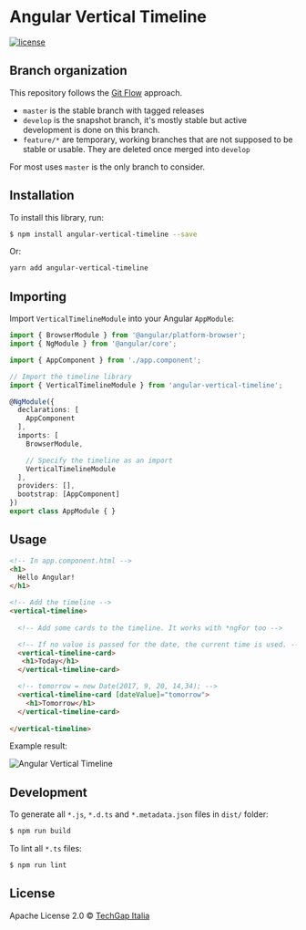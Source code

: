 # Angular Vertical Timeline  
[![license](https://img.shields.io/badge/License-Apache%202.0-blue.svg)](https://opensource.org/licenses/Apache-2.0)

## Branch organization

This repository follows the [Git Flow](https://danielkummer.github.io/git-flow-cheatsheet/) approach.

* `master` is the stable branch with tagged releases
* `develop` is the snapshot branch, it's mostly stable but active development is done on this branch.
* `feature/*` are temporary, working branches that are not supposed to be stable or usable. They are deleted once merged into `develop`

For most uses `master` is the only branch to consider.

## Installation

To install this library, run:

```bash
$ npm install angular-vertical-timeline --save
```
Or:
```bash
yarn add angular-vertical-timeline
```

## Importing

Import `VerticalTimelineModule` into your Angular `AppModule`:

```typescript
import { BrowserModule } from '@angular/platform-browser';
import { NgModule } from '@angular/core';

import { AppComponent } from './app.component';

// Import the timeline library
import { VerticalTimelineModule } from 'angular-vertical-timeline';

@NgModule({
  declarations: [
    AppComponent
  ],
  imports: [
    BrowserModule,

    // Specify the timeline as an import
    VerticalTimelineModule
  ],
  providers: [],
  bootstrap: [AppComponent]
})
export class AppModule { }
```

## Usage

```html
<!-- In app.component.html -->
<h1>
  Hello Angular!
</h1>

<!-- Add the timeline -->
<vertical-timeline>
  
  <!-- Add some cards to the timeline. It works with *ngFor too -->

  <!-- If no value is passed for the date, the current time is used. -->
  <vertical-timeline-card>
   <h1>Today</h1>
  </vertical-timeline-card>

  <!-- tomorrow = new Date(2017, 9, 20, 14,34); -->    
  <vertical-timeline-card [dateValue]="tomorrow">
    <h1>Tomorrow</h1>
  </vertical-timeline-card>
  
</vertical-timeline>
```

Example result:

![Angular Vertical Timeline](https://image.ibb.co/d4zCam/angular_timeline.png)

## Development

To generate all `*.js`, `*.d.ts` and `*.metadata.json` files in `dist/` folder:

```bash
$ npm run build
```

To lint all `*.ts` files:

```bash
$ npm run lint
```

## License

Apache License 2.0 © [TechGap Italia](mailto:opensource@techgap.it)
